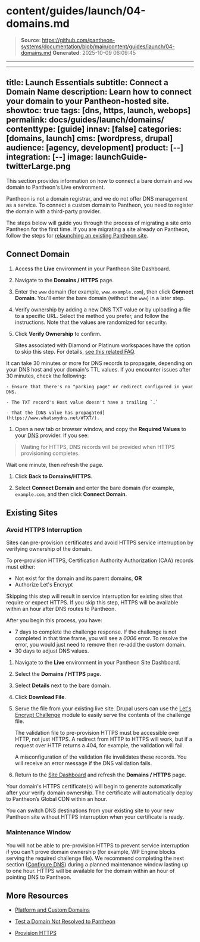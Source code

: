 # content/guides/launch/04-domains.md

> **Source**: https://github.com/pantheon-systems/documentation/blob/main/content/guides/launch/04-domains.md
> **Generated**: 2025-10-09 06:09:45

---

---
title: Launch Essentials
subtitle: Connect a Domain Name
description: Learn how to connect your domain to your Pantheon-hosted site.
showtoc: true
tags: [dns, https, launch, webops]
permalink: docs/guides/launch/domains/
contenttype: [guide]
innav: [false]
categories: [domains, launch]
cms: [wordpress, drupal]
audience: [agency, development]
product: [--]
integration: [--]
image: launchGuide-twitterLarge.png
---

This section provides information on how to connect a bare domain and `www` domain to Pantheon's Live environment.

<Alert title="Note" type="info">

Pantheon is not a domain registrar, and we do not offer DNS management as a service. To connect a custom domain to Pantheon, you need to register the domain with a third-party provider.

</Alert>

The steps below will guide you through the process of migrating a site onto Pantheon for the first time. If you are migrating a site already on Pantheon, follow the steps for [relaunching an existing Pantheon site](/relaunch).

## Connect Domain

1. Access the **<Icon icon="wavePulse" /> Live** environment in your Pantheon Site Dashboard.

1. Navigate to the **<Icon icon="global" /> Domains / HTTPS** page.

1. Enter the `www` domain (for example, `www.example.com`), then click **Connect Domain**. You'll enter the bare domain (without the `www`) in a later step.

1. Verify ownership by adding a new DNS TXT value or by uploading a file to a specific URL. Select the method you prefer, and follow the instructions. Note that the values are randomized for security.

1. Click **Verify Ownership** to confirm.

   <Alert title="Note" type="info">

   Sites associated with Diamond or Platinum workspaces have the option to skip this step. For details, [see this related FAQ](/guides/domains/custom-domains#can-i-opt-out-of-domain-verification).

  </Alert>

  It can take 30 minutes or more for DNS records to propagate, depending on your DNS host and your domain's TTL values. If you encounter issues after 30 minutes, check the following:

    - Ensure that there's no "parking page" or redirect configured in your DNS.

    - The TXT record's Host value doesn't have a trailing `.`

    - That the [DNS value has propagated](https://www.whatsmydns.net/#TXT/).

1. Open a new tab or browser window, and copy the **Required Values** to your [DNS](/guides/domains/dns) provider. If you see:

  > Waiting for HTTPS, DNS records will be provided when HTTPS provisioning completes.

  Wait one minute, then refresh the page.

1. Click **<Icon icon="arrowLeft" /> Back to Domains/HTTPS**.

1. Select **Connect Domain** and enter the bare domain (for example, `example.com`, and then click **Connect Domain**.

## Existing Sites

### Avoid HTTPS Interruption

Sites can pre-provision certificates and avoid HTTPS service interruption by verifying ownership of the domain.

To pre-provision HTTPS, Certification Authority Authorization (CAA) records must either:

- Not exist for the domain and its parent domains, **OR**
- Authorize Let's Encrypt

<Alert title="Warning" type="danger">

Skipping this step will result in service interruption for existing sites that require or expect HTTPS. If you skip this step, HTTPS will be available within an hour after DNS routes to Pantheon.

After you begin this process, you have:

- 7 days to complete the challenge response. If the challenge is not completed in that time frame, you will see a *0006* error. To resolve the error, you would just need to remove then re-add the custom domain.
- 30 days to adjust DNS values.

</Alert>

1. Navigate to the **<Icon icon="wavePulse" /> Live** environment in your Pantheon Site Dashboard.

1. Select the **<Icon icon="global" /> Domains / HTTPS** page.

1. Select **Details** next to the bare domain.

1. Click **<Icon icon="download" /> Download File**.

1. Serve the file from your existing live site. Drupal users can use the [Let's Encrypt Challenge](https://www.drupal.org/project/letsencrypt_challenge) module to easily serve the contents of the challenge file.

    <Alert title="Note" type="info">

    The validation file to pre-provision HTTPS must be accessible over HTTP, not just HTTPS. A redirect from HTTP to HTTPS will work, but if a request over HTTP returns a 404, for example, the validation will fail.

   A misconfiguration of the validation file invalidates these records. You will receive an error message if the DNS validation fails.

   </Alert>

1. Return to the [Site Dashboard](/guides/account-mgmt/workspace-sites-teams/sites#site-dashboard) and refresh the **<Icon icon="global" /> Domains / HTTPS** page.

Your domain's HTTPS certificate(s) will begin to generate automatically after your verify domain ownership. The certificate will automatically deploy to Pantheon’s Global CDN within an hour.

You can switch DNS destinations from your existing site to your new Pantheon site without HTTPS interruption when your certificate is ready.

### Maintenance Window

You will not be able to pre-provision HTTPS to prevent service interruption if you can't prove domain ownership (for example, WP Engine blocks serving the required challenge file). We recommend completing the next section ([Configure DNS](/guides/launch/configure-dns)) during a planned maintenance window lasting up to one hour. HTTPS will be available for the domain within an hour of pointing DNS to Pantheon.

## More Resources

- [Platform and Custom Domains](/guides/domains)

- [Test a Domain Not Resolved to Pantheon](/guides/launch/advanced-curls/#test-a-domain-not-resolved-to-pantheon)

- [Provision HTTPS](/guides/launch/configure-dns/#provision-https)
